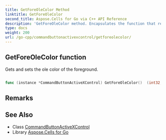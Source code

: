 ```yaml
---
title: GetForeOleColor Method 
linktitle: GetForeOleColor
second_title: Aspose.Cells for Go via C++ API Reference
description: 'GetForeOleColor method. Encapsulates the function that represents getforeolecolor in Go.'
type: docs
weight: 200
url: /go-cpp/commandbuttonactivexcontrol/getforeolecolor/
---
```


## GetForeOleColor function

Gets and sets the ole color of the foreground.

```go

func (instance *CommandButtonActiveXControl) GetForeOleColor()  (int32,  error) 

```

## Remarks


## See Also

* Class [CommandButtonActiveXControl](../)
* Library [Aspose.Cells for Go](../../)
